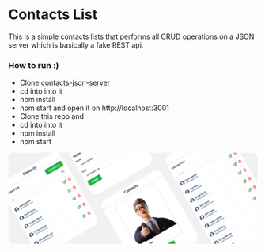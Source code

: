 # Contacts List

This is a simple contacts lists that performs all CRUD operations on a JSON server which is basically a fake REST api. 

### How to run :) 
- Clone [contacts-json-server](https://github.com/Berto-m/contacts-json-server)
- cd into into it 
- npm install
- npm start and open it on http://localhost:3001
- Clone this repo and
- cd into into it
- npm install
- npm start

<img src="contacts-showcase.png" />
